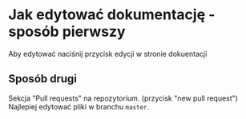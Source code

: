 # Jak edytować dokumentację - sposób pierwszy 

Aby edytować naciśnij przycisk edycji w stronie dokuentacji

## Sposób drugi

Sekcja "Pull requests" na repozytorium. (przycisk "new pull request")
Najlepiej edytować pliki w branchu `master`.